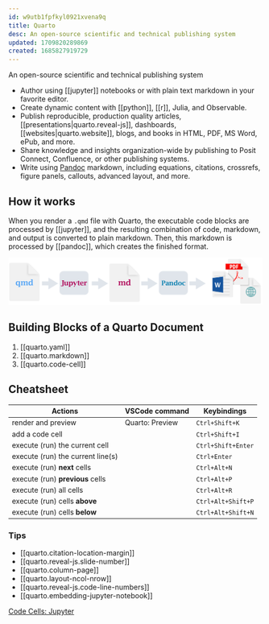 ```yaml
---
id: w9utb1fpfkyl0921xvena9q
title: Quarto
desc: An open-source scientific and technical publishing system
updated: 1709820289869
created: 1685827919729
---
```


An open-source scientific and technical publishing system

- Author using [[jupyter]] notebooks or with plain text markdown in your
  favorite editor.
- Create dynamic content with [[python]], [[r]], Julia, and Observable.
- Publish reproducible, production quality articles,
  [[presentations|quarto.reveal-js]], dashboards, [[websites|quarto.website]],
  blogs, and books in HTML, PDF, MS Word, ePub, and more.
- Share knowledge and insights organization-wide by publishing to Posit Connect,
  Confluence, or other publishing systems.
- Write using [Pandoc](https://pandoc.org/) markdown, including equations,
  citations, crossrefs, figure panels, callouts, advanced layout, and more.

## How it works

When you render a `.qmd` file with Quarto, the executable code blocks are
processed by [[jupyter]], and the resulting combination of code, markdown, and
output is converted to plain markdown. Then, this markdown is processed by
[[pandoc]], which creates the finished format.

![Quarto How It Works](assets/qmd-how-it-works.png)

## Building Blocks of a Quarto Document

1. [[quarto.yaml]]
2. [[quarto.markdown]]
3. [[quarto.code-cell]]

## Cheatsheet

| Actions                           | VSCode command  | Keybindings        |
| --------------------------------- | --------------- | ------------------ |
| render and preview                | Quarto: Preview | `Ctrl+Shift+K`     |
| add a code cell                   |                 | `Ctrl+Shift+I`     |
| execute (run) the current cell    |                 | `Ctrl+Shift+Enter` |
| execute (run) the current line(s) |                 | `Ctrl+Enter`       |
| execute (run) **next** cells      |                 | `Ctrl+Alt+N`       |
| execute (run) **previous** cells  |                 | `Ctrl+Alt+P`       |
| execute (run) all cells           |                 | `Ctrl+Alt+R`       |
| execute (run) cells **above**     |                 | `Ctrl+Alt+Shift+P` |
| execute (run) cells **below**     |                 | `Ctrl+Alt+Shift+N` |

### Tips

- [[quarto.citation-location-margin]]
- [[quarto.reveal-js.slide-number]]
- [[quarto.column-page]]
- [[quarto.layout-ncol-nrow]]
- [[quarto.reveal-js.code-line-numbers]]
- [[quarto.embedding-jupyter-notebook]]

[Code Cells: Jupyter](https://quarto.org/docs/reference/cells/cells-jupyter.html)

